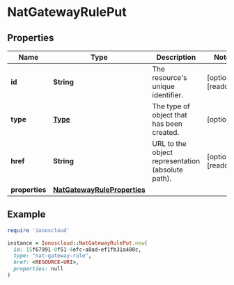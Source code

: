 # NatGatewayRulePut

## Properties

| Name | Type | Description | Notes |
| ---- | ---- | ----------- | ----- |
| **id** | **String** | The resource&#39;s unique identifier. | [optional][readonly] |
| **type** | [**Type**](Type.md) | The type of object that has been created. | [optional] |
| **href** | **String** | URL to the object representation (absolute path). | [optional][readonly] |
| **properties** | [**NatGatewayRuleProperties**](NatGatewayRuleProperties.md) |  |  |

## Example

```ruby
require 'ionoscloud'

instance = Ionoscloud::NatGatewayRulePut.new(
  id: 15f67991-0f51-4efc-a8ad-ef1fb31a480c,
  type: "nat-gateway-rule",
  href: <RESOURCE-URI>,
  properties: null
)
```

